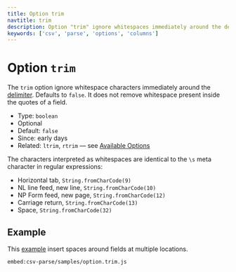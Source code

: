 ```yaml
---
title: Option trim
navtitle: trim
description: Option "trim" ignore whitespaces immediately around the delimiter.
keywords: ['csv', 'parse', 'options', 'columns']
---
```


# Option `trim`

The `trim` option ignore whitespace characters immediately around the [delimiter](/parse/options/delimiter/). Defaults to `false`. It does not remove whitespace present inside the quotes of a field.

* Type: `boolean`
* Optional
* Default: `false`
* Since: early days
* Related: `ltrim`, `rtrim` &mdash; see [Available Options](/parse/options/#available-options)

The characters interpreted as whitespaces are identical to the `\s` meta character in regular expressions:

* Horizontal tab, `String.fromCharCode(9)`
* NL line feed, new line, `String.fromCharCode(10)`
* NP Form feed, new page, `String.fromCharCode(12)`
* Carriage return, `String.fromCharCode(13)`
* Space, `String.fromCharCode(32)`

## Example

This [example](https://github.com/adaltas/node-csv/blob/master/packages/csv-parse/samples/option.trim.js) insert spaces around fields at multiple locations.

`embed:csv-parse/samples/option.trim.js`
